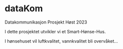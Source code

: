 # dataKom
Datakommunikasjon Prosjekt Høst 2023

I dette prosjektet utvikler vi et Smart-Hønse-Hus.

I hønsehuset vil luftkvalitet, vannkvalitet bli overvåket...
